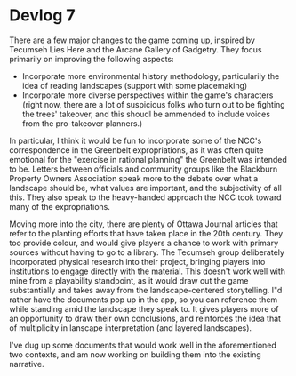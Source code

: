 # Devlog 7

There are a few major changes to the game coming up, inspired by Tecumseh Lies Here and the Arcane Gallery of Gadgetry. They focus primarily on improving the following aspects:

+ Incorporate more environmental history methodology, particularily the idea of reading landscapes (support with some placemaking)
+ Incorporate more diverse perspectives within the game's characters (right now, there are a lot of suspicious folks who turn out to be fighting the trees' takeover, and this shoudl be ammended to include voices from the pro-takeover planners.)

In particular, I think it would be fun to incorporate some of the NCC's correspondence in the Greenbelt expropriations, as it was often quite emotional for the "exercise in rational planning" the Greenbelt was intended to be. Letters between officials and community groups like the Blackburn Property Owners Association speak more to the debate over what a landscape should be, what values are important, and the subjectivity of all this. They also speak to the heavy-handed approach the NCC took toward many of the expropriations.

Moving more into the city, there are plenty of Ottawa Journal articles that refer to the planting efforts that have taken place in the 20th century. They too provide colour, and would give players a chance to work with primary sources without having to go to a library. The Tecumseh group deliberately incorporated physical research into their project, bringing players into institutions to engage directly with the material. This doesn't work well with mine from a playability standpoint, as it would draw out the game substantially and takes away from the landscape-centered storytelling. I"d rather have the documents pop up in the app, so you can reference them while standing amid the landscape they speak to. It gives players more of an opportunity to draw their own conclusions, and reinforces the idea that of multiplicity in lanscape interpretation (and layered landscapes).

I've dug up some documents that would work well in the aforementioned two contexts, and am now working on building them into the existing narrative. 
